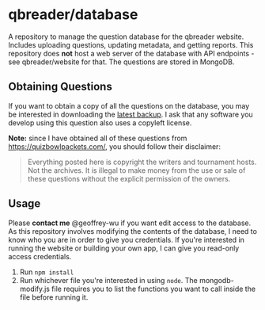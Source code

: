 # qbreader/database

A repository to manage the question database for the qbreader website.
Includes uploading questions, updating metadata, and getting reports.
This repository does **not** host a web server of the database with API endpoints - see qbreader/website for that.
The questions are stored in MongoDB.

## Obtaining Questions

If you want to obtain a copy of all the questions on the database, you may be interested in downloading the [latest backup](https://drive.google.com/drive/folders/18KcRfM50Y2QqUNfxwcyEnvOmfjEAcrR3?usp=sharing).
I ask that any software you develop using this question also uses a copyleft license.

**Note:** since I have obtained all of these questions from https://quizbowlpackets.com/, you should follow their disclaimer:
> Everything posted here is copyright the writers and tournament hosts. Not the archives. It is illegal to make money from the use or sale of these questions without the explicit permission of the owners.

## Usage

Please **contact me** @geoffrey-wu if you want edit access to the database.
As this repository involves modifying the contents of the database, I need to know who you are in order to give you credentials.
If you're interested in running the website or building your own app, I can give you read-only access credentials.

1) Run `npm install`
2) Run whichever file you're interested in using `node`.
The mongodb-modify.js file requires you to list the functions you want to call inside the file before running it.
